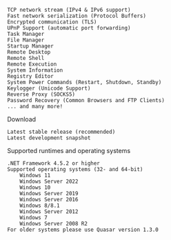 

    TCP network stream (IPv4 & IPv6 support)
    Fast network serialization (Protocol Buffers)
    Encrypted communication (TLS)
    UPnP Support (automatic port forwarding)
    Task Manager
    File Manager
    Startup Manager
    Remote Desktop
    Remote Shell
    Remote Execution
    System Information
    Registry Editor
    System Power Commands (Restart, Shutdown, Standby)
    Keylogger (Unicode Support)
    Reverse Proxy (SOCKS5)
    Password Recovery (Common Browsers and FTP Clients)
    ... and many more!

Download

    Latest stable release (recommended)
    Latest development snapshot

Supported runtimes and operating systems

    .NET Framework 4.5.2 or higher
    Supported operating systems (32- and 64-bit)
        Windows 11
        Windows Server 2022
        Windows 10
        Windows Server 2019
        Windows Server 2016
        Windows 8/8.1
        Windows Server 2012
        Windows 7
        Windows Server 2008 R2
    For older systems please use Quasar version 1.3.0
